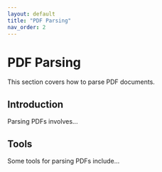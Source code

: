 ```yaml
---
layout: default
title: "PDF Parsing"
nav_order: 2
---
```


# PDF Parsing

This section covers how to parse PDF documents.

## Introduction

Parsing PDFs involves...

## Tools

Some tools for parsing PDFs include...


